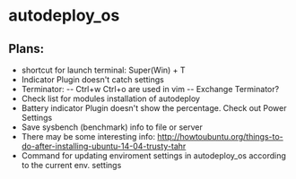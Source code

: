 # autodeploy_os

## Plans:
- shortcut for launch terminal: Super(Win) + T
- Indicator Plugin doesn't catch settings
- Terminator:
-- Ctrl+w Ctrl+o are used in vim
-- Exchange Terminator?
- Check list for modules installation of autodeploy
- Battery indicator Plugin doesn't show the percentage. Check out Power Settings
- Save sysbench (benchmark) info to file or server
- There may be some interesting info: http://howtoubuntu.org/things-to-do-after-installing-ubuntu-14-04-trusty-tahr
- Command for updating enviroment settings in autodeploy_os according to the current env. settings

